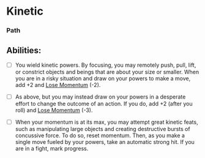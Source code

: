 # Kinetic
### Path


## Abilities:
- [ ] You wield kinetic powers. By focusing, you may remotely push, pull, lift, or constrict objects and beings that are about your size or smaller. When you are in a risky situation and draw on your powers to make a move, add +2 and [Lose Momentum](Lose_Momentum.md) (-2).

- [ ] As above, but you may instead draw on your powers in a desperate effort to change the outcome of an action. If you do, add +2 (after you roll) and [Lose Momentum](Lose_Momentum.md) (-3).

- [ ] When your momentum is at its max, you may attempt great kinetic feats, such as manipulating large objects and creating destructive bursts of concussive force. To do so, reset momentum. Then, as you make a single move fueled by your powers, take an automatic strong hit. If you are in a fight, mark progress.

